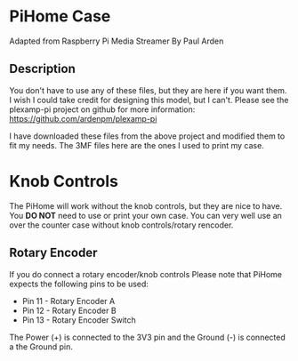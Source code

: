# PiHome Case
Adapted from Raspberry Pi Media Streamer By Paul Arden

## Description

You don't have to use any of these files, but they are here if you want them.  I wish I could take credit for designing this model, but I can't.   Please see the plexamp-pi
project on github for more information: https://github.com/ardenpm/plexamp-pi

I have downloaded these files from the above project and modified them to fit my needs.  The 3MF files here are the ones I used to print my case.

# Knob Controls

The PiHome will work without the knob controls, but they are nice to have.  You **DO NOT** need to use or print your own case.  You can very well use an over the counter case without knob controls/rotary rencoder. 

## Rotary Encoder

If you do connect a rotary encoder/knob controls Please note that PiHome expects the following pins to be used:

* Pin 11 - Rotary Encoder A
* Pin 12 - Rotary Encoder B
* Pin 13 - Rotary Encoder Switch

The Power (+) is connected to the 3V3 pin and the Ground (-) is connected a the Ground pin.